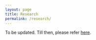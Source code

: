 ```yaml
---
layout: page
title: Research
permalink: /research/
---
```

To be updated. Till then, please refer [here](https://scholar.google.com/citations?user=zrGsmv8AAAAJ&hl=en&authuser=1).
<!-- ### Publications

- Dwip Dalal*, Rwik Rana*, Varun Jain. 2021. Memory Guided Road Segmentation. Accepted at the 21st International Conference on Image Analysis and Processing, Italy.

- Harsh Patel*,  Dwip Dalal*, Shivam Sahni*, Varun Jain*, Mrinal Anand, Mayank Singh. 2022.Program Synthesis: Does Feedback Help?.  At  5th Joint International Conference on Data Science & Management of Data (9th ACM IKDD CODS and 27th COMAD) (CODS-COMAD 2022).  

- Gaurav  Viramgami*,  Hitarth  Gandhi*,  Hrushti  Naik*,  Nipun  Mahajan*, Dwip Dalal, Shivam Sahni, Mayank Singh. 2022.Indian Classical Music Synthesis.  At  5th Joint International Conference on Data Science & Management of Data (9th ACM IKDD CODS and 27th COMAD) (CODS-COMAD 2022). 

### Pre-prints

- Dwip Dalal, Moteaal Asadi Shirzi, M R Kermani. Single View Plant Modelling. 2021. - Under review at IEEE T-ASE, Robotics and Automation Society

- Dwip Dalal, Aditya Rathi, Rohit G, Madhu Vadali  - PD* Lite: An Improved Dynamic Prioritization Scheme for Conflict-Free Path Planning of Multi-Agent Systems 

- <> - Flexible Formation RRT* 

- Dwip Dalal, Viraj Shah*, Vrutik Shah*, Yash Kamble*, Joycee Mekie. 2021.  Learning By Cheating: Zero-Shot Framework for Autonomous Drone Navigation. 2111.06056 (arxiv.org)

- Dwip Dalal*, Rwik Rana*, Harish P M. Fast And Real-Time End To End Control In Autonomous Racing Cars Through Representation Learning. 2111.15343.pdf (arxiv.org)   


### Patents

-  Assistive Dining Device - Dwip Dalal*, Chris Francis*, US and IN, Provisional. -->
